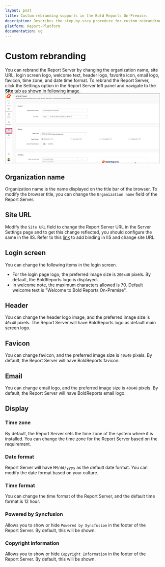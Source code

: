 ```yaml
---
layout: post
title: Custom rebranding supports in the Bold Reports On-Premise.
description: Describes the step-by-step procedure for custom rebranding in the Bold Reports On-Premise for any organizations.
platform: Report-Platform
documentation: ug
---
```


# Custom rebranding

You can rebrand the Report Server by changing the organization name, site URL, login screen logo, welcome text, header logo, favorite icon, email logo, favicon, time zone, and date time format.
To rebrand the Report Server, click the Settings option in the Report Server left panel and navigate to the **Site** tab as shown in following image.
![Site Settings option](/static/assets/on-premise/images/custom-rebranding/site-settings.png)

## Organization name

Organization name is the name displayed on the title bar of the browser. To modify the browser title, you can change the `Organization name` field of the Report Server.

## Site URL

Modify the `Site URL` field to change the Report Server URL in the Server Settings page and to get this change reflected, you should configure the same in the IIS. Refer to this [link](./../installation-and-deployment/#how-to-change-the-binding-in-the-bold-reports-enterprise-reporting) to add binding in IIS and change site URL.

## Login screen

You can change the following items in the login screen.

* For the login page logo, the preferred image size is `200x40` pixels. By default, the BoldReports logo is displayed.
* In welcome note, the maximum characters allowed is 70. Default welcome text is "Welcome to Bold Reports On-Premise".

## Header

You can change the header logo image, and the preferred image size is `40x40` pixels. The Report Server will have BoldReports logo as default main screen logo.

## Favicon

You can change favicon, and the preferred image size is `40x40` pixels. By default, the Report Server will have BoldReports favicon.

## Email

You can change email logo, and the preferred image size is `40x40` pixels. By default, the Report Server will have BoldReports email logo.

## Display

### Time zone

By default, the Report Server sets the time zone of the system where it is installed. You can change the time zone for the Report Server based on the requirement.

### Date format

Report Server will have `MM/dd/yyyy` as the default date format. You can modify the date format based on your culture.

### Time format

You can change the time format of the Report Server, and the default time format is 12 hour.

### Powered by Syncfusion

Allows you to show or hide `Powered by Syncfusion` in the footer of the Report Server. By default, this will be shown.

### Copyright information

Allows you to show or hide `Copyright Information` in the footer of the Report Server. By default, this will be shown.